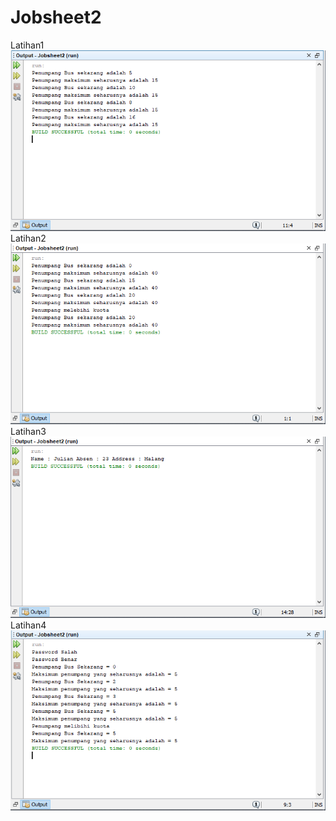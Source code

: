# Jobsheet2
Latihan1
![alt text](https://github.com/Zerr1choHelsa/Jobsheet2/blob/master/latihan1.PNG)
<br>
Latihan2
![alt text](https://github.com/Zerr1choHelsa/Jobsheet2/blob/master/latihan2.PNG)
<br>
Latihan3
![alt text](https://github.com/Zerr1choHelsa/Jobsheet2/blob/master/latihan3.PNG)
<br>
Latihan4
![alt text](https://github.com/Zerr1choHelsa/Jobsheet2/blob/master/latihan4.PNG)
